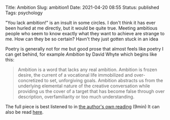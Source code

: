 Title: Ambition
Slug: ambition1
Date: 2021-04-20 08:55
Status: published
Tags: psychology

"You lack ambition!" is an insult in some circles. I don't think
it has ever been hurled at me directly, but it would be quite true.
Meeting ambitious people who seem to know exactly what they want
to achieve are strange to me. How can they be so certain?
Havn't they just gotten stuck in an idea

Poetry is generally not for me but good prose that almost feels
like poetry I can get behind, for example _Ambition_
by David Whyte which begins like this:

> Ambition is a word that lacks any real ambition. Ambition is frozen desire,
> the current of a vocational life immobilized and over-concretized to set,
> unforgiving goals. Ambition abstracts us from the underlying elemental nature
> of the creative conversation while providing us the cover of a target that
> has become false through over description, overfamiliarity or too much
> understanding. 

The full piece is best listened to in [the author's own reading](https://dynamic.wakingup.com/course/CDC89F) (9min)
It can also be read [here](https://www.linkedin.com/pulse/ambition-essay-david-whyte-chelsea-coston).

